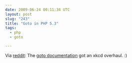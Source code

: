 ```yaml
---
date: 2009-06-24 00:11:34 UTC
layout: post
slug: "243"
title: "Goto in PHP 5.3"
tags:
  - php
  - goto

---
```

<p>Via <a href="http://www.reddit.com/r/programming/comments/8uunk/goto_in_php53_devs_make_fun_of_themselves_posting/">reddit</a>: The <a href="http://ca2.php.net/goto">goto documentation</a> got an xkcd overhaul. :)</p>
